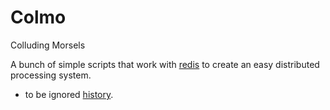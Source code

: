 Colmo
=====

Colluding Morsels

A bunch of simple scripts that work with [redis](http://redis.io/) to create an easy distributed processing system. 

- to be ignored [history](history). 
